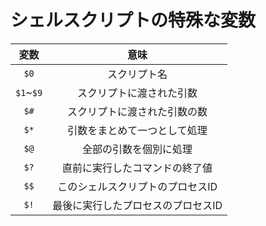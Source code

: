 # シェルスクリプトの特殊な変数

|変数|意味|
|:-:|:-:|
|`$0`|スクリプト名|
|`$1`~`$9`|スクリプトに渡された引数|
|`$#`|スクリプトに渡された引数の数|
|`$*`|引数をまとめて一つとして処理|
|`$@`|全部の引数を個別に処理|
|`$?`|直前に実行したコマンドの終了値|
|`$$`|このシェルスクリプトのプロセスID|
|`$!`|最後に実行したプロセスのプロセスID|